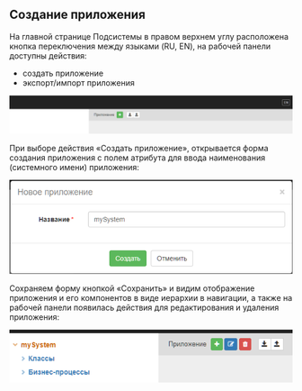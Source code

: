 ## Создание приложения

На главной странице Подсистемы в правом верхнем углу расположена кнопка переключения между языками (RU, EN), на рабочей панели доступны действия:
  - создать приложение
  - экспорт/импорт приложения

![1](docs/ru/system_folder/1.png)

При выборе действия «Создать приложение», открывается форма создания приложения с полем атрибута для ввода наименования (системного имени) приложения:

![2](docs/ru/system_folder/2.png)

Сохраняем форму кнопкой «Сохранить» и видим отображение приложения и его компонентов в виде иерархии в навигации, а также на рабочей панели появилась действия для редактирования и удаления приложения:

![3](docs/ru/system_folder/3.png)